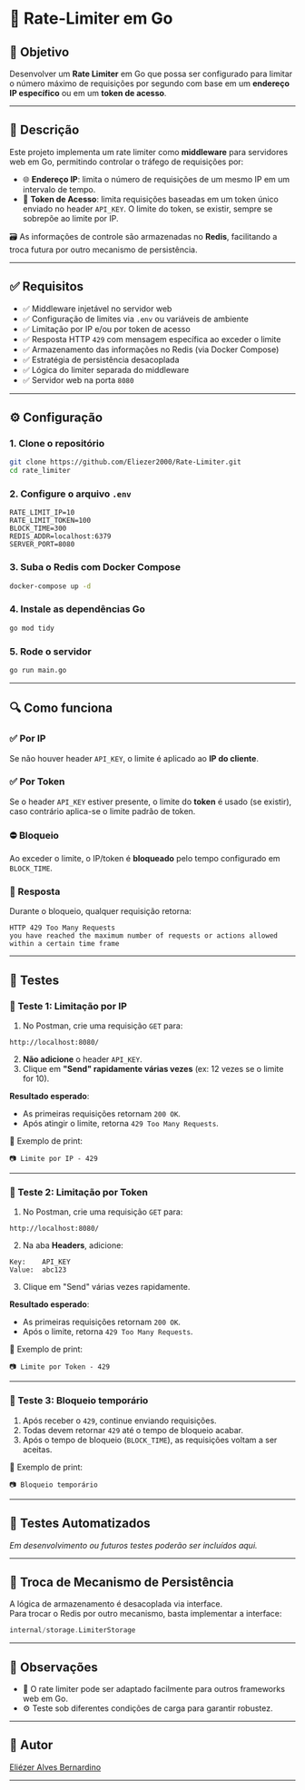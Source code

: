 # 🚦 Rate-Limiter em Go

## 🎯 Objetivo

Desenvolver um **Rate Limiter** em Go que possa ser configurado para limitar o número máximo de requisições por segundo com base em um **endereço IP específico** ou em um **token de acesso**.

---

## 📄 Descrição

Este projeto implementa um rate limiter como **middleware** para servidores web em Go, permitindo controlar o tráfego de requisições por:

- 🌐 **Endereço IP**: limita o número de requisições de um mesmo IP em um intervalo de tempo.
- 🔐 **Token de Acesso**: limita requisições baseadas em um token único enviado no header `API_KEY`. O limite do token, se existir, sempre se sobrepõe ao limite por IP.

🗃️ As informações de controle são armazenadas no **Redis**, facilitando a troca futura por outro mecanismo de persistência.

---

## ✅ Requisitos

- ✅ Middleware injetável no servidor web  
- ✅ Configuração de limites via `.env` ou variáveis de ambiente  
- ✅ Limitação por IP e/ou por token de acesso  
- ✅ Resposta HTTP `429` com mensagem específica ao exceder o limite  
- ✅ Armazenamento das informações no Redis (via Docker Compose)  
- ✅ Estratégia de persistência desacoplada  
- ✅ Lógica do limiter separada do middleware  
- ✅ Servidor web na porta `8080`  

---

## ⚙️ Configuração

### 1. Clone o repositório

```bash
git clone https://github.com/Eliezer2000/Rate-Limiter.git
cd rate_limiter
```

### 2. Configure o arquivo `.env`

```env
RATE_LIMIT_IP=10
RATE_LIMIT_TOKEN=100
BLOCK_TIME=300
REDIS_ADDR=localhost:6379
SERVER_PORT=8080
```

### 3. Suba o Redis com Docker Compose

```bash
docker-compose up -d
```

### 4. Instale as dependências Go

```bash
go mod tidy
```

### 5. Rode o servidor

```bash
go run main.go
```

---

## 🔍 Como funciona

### ✅ Por IP

Se não houver header `API_KEY`, o limite é aplicado ao **IP do cliente**.

### ✅ Por Token

Se o header `API_KEY` estiver presente, o limite do **token** é usado (se existir), caso contrário aplica-se o limite padrão de token.

### ⛔ Bloqueio

Ao exceder o limite, o IP/token é **bloqueado** pelo tempo configurado em `BLOCK_TIME`.

### 🔁 Resposta

Durante o bloqueio, qualquer requisição retorna:

```http
HTTP 429 Too Many Requests
you have reached the maximum number of requests or actions allowed within a certain time frame
```

---

## 🧪 Testes

### 🔹 Teste 1: Limitação por IP

1. No Postman, crie uma requisição `GET` para:

```
http://localhost:8080/
```

2. **Não adicione** o header `API_KEY`.  
3. Clique em **"Send" rapidamente várias vezes** (ex: 12 vezes se o limite for 10).

**Resultado esperado**:
- As primeiras requisições retornam `200 OK`.
- Após atingir o limite, retorna `429 Too Many Requests`.

📸 Exemplo de print:
```
📷 Limite por IP - 429
```

---

### 🔹 Teste 2: Limitação por Token

1. No Postman, crie uma requisição `GET` para:

```
http://localhost:8080/
```

2. Na aba **Headers**, adicione:

```
Key:    API_KEY
Value:  abc123
```

3. Clique em "Send" várias vezes rapidamente.

**Resultado esperado**:
- As primeiras requisições retornam `200 OK`.
- Após o limite, retorna `429 Too Many Requests`.

📸 Exemplo de print:
```
📷 Limite por Token - 429
```

---

### 🔹 Teste 3: Bloqueio temporário

1. Após receber o `429`, continue enviando requisições.
2. Todas devem retornar `429` até o tempo de bloqueio acabar.
3. Após o tempo de bloqueio (`BLOCK_TIME`), as requisições voltam a ser aceitas.

📸 Exemplo de print:
```
📷 Bloqueio temporário
```

---

## 🧪 Testes Automatizados

*Em desenvolvimento ou futuros testes poderão ser incluídos aqui.*

---

## 🔄 Troca de Mecanismo de Persistência

A lógica de armazenamento é desacoplada via interface.  
Para trocar o Redis por outro mecanismo, basta implementar a interface:

```go
internal/storage.LimiterStorage
```

---

## 📝 Observações

- 🔄 O rate limiter pode ser adaptado facilmente para outros frameworks web em Go.
- ⚙️ Teste sob diferentes condições de carga para garantir robustez.

---

## 👤 Autor

[Eliézer Alves Bernardino](https://www.linkedin.com/in/eliezeralvesbernardino/)

---
